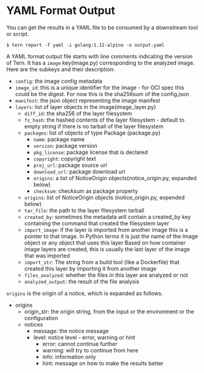 # YAML Format Output

You can get the results in a YAML file to be consumed by a downstream tool or script.

`$ tern report -f yaml -i golang:1.12-alpine -o output.yaml`

A YAML format output file starts with line comments indicating the version of Tern. It has a `image` key(image.py) corresponding to the analyzed image. Here are the subkeys and their description:

- `config`: the image config metadata
- `image_id`: this is a unique identifier for the image - for OCI spec
    this could be the digest. For now this is the sha256sum of the
    config.json
- `manifest`: the json object representing the image manifest
- `layers`: list of layer objects in the image(image_layer.py)
  - `diff_id`: the sha256 of the layer filesystem
  - `fs_hash`: the hashed contents of the layer filesystem - default to empty string if there is no tarball of the layer filesystem
  - `packages`: list of objects of type Package (package.py)
    - `name`: package name
    - `version`: package version
    - `pkg_license`: package license that is declared
    - `copyright`: copyright text
    - `proj_url`: package source url
    - `download_url`: package download url
    - `origins`: a list of NoticeOrigin objects(notice_origin.py, expanded below)
    - `checksum`: checksum as package property
  - `origins`: list of NoticeOrigin objects (notice_origin.py, expended below)
  - `tar_file`: the path to the layer filesystem tarball
  - `created_by`: sometimes the metadata will contain a created_by
      key containing the command that created the filesystem layer
  - `import_image`: if the layer is imported from another image this is a pointer to that image. In Python terms it is just the name of the Image object or any object that uses this layer Based on how container image layers are created, this is usually the last layer of the image that was imported
  - `import_str`: The string from a build tool (like a Dockerfile) that created this layer by importing it from another image
  - `files_analyzed`: whether the files in this layer are analyzed or not
  - `analyzed_output`: the result of the file analysis

`origins` is the origin of a notice, which is expanded as follows.

- origins
  - origin_str: the origin string, from the input or the environment or the configuration
  - notices
    - message: the notice message
    - level: notice level - error, warning or hint
      * error: cannot continue further
      * warning: will try to continue from here
      * info: information only
      * hint: message on how to make the results better
